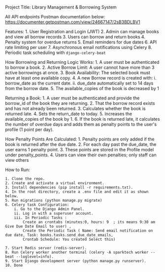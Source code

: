 Project Title: Library Management & Borrowing System

All API endpoints Postman documentation below: https://documenter.getpostman.com/view/24667147/2sB3BDLBV1

Features:
    1. User Registration and Login (JWT)
    2. Admin can manage books and view all borrow records
    3. Users can borrow and return books
    4. Penalty system for overdue returns
    5. Email reminders for due dates
    6. API rate limiting per user
    7. Asynchronous email notifications using Celery
    8. Periodic task scheduling with `django-celery-beat`

How Borrowing and Returning Logic Works:
    1. A user must be authenticated to borrow a book.
    2. Active Borrow Limit: A user cannot have more than 3 active borrowings at once.
    3. Book Availability: The selected book must have at least one available copy.
    4. A new Borrow record is created with: 
        i. borrow_date as the current date.
        ii. due_date automatically set to 14 days from the borrow date.
    5. The available_copies of the book is decreased by 1

Returning a Book:
    1. A user must be authenticated and  provide the borrow_id of the book they are returning. 
    2. That the borrow record exists and has not already been returned.
    3. Calculates whether the book is returned late.
    4. Sets the return_date to today.
    5. Increases the available_copies of the book by 1.
    6. If the book is returned late, it calculates the number of overdue days and adds them as penalty points to the user's profile (1 point per day).

How Penalty Points Are Calculated:
    1. Penalty points are only added if the book is returned after the due date.
    2. For each day past the due_date, the user earns 1 penalty point.
    3. These points are stored in the Profile model under penalty_points.
    4. Users can view their own penalties; only staff can view others

How to Run:

    1. Clone the repo.
    2. Create and activate a virtual environment.
    3. Install dependencies (pip install -r requirements.txt).
    4. In the root directory, create a .env file and edit it as shown below.
    5. Run migrations (python manage.py migrate)
    6. Celery task Configuration: 
        i. Go to the Django Admin Panel.
        ii. Log in with a superuser account.
        iii. In Periodic Tasks : 
            Create an crontabs (minutes:0, hours: 9  ; its means 9:30 am Give Due Date Email to user) , 
            Create the Periodic Task ( Name: Send email notification on due date, Task: books.tasks.send_due_date_emails,
            Crontab Schedule: You created Select this)

    7. Start Redis server (redis-server).
    8. Run Celery worker another terminal (celery -A sparktech worker --beat --loglevel=info).
    9. Start Django development server (python manage.py runserver).
    10. Done 


